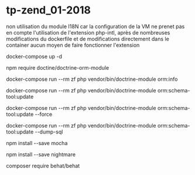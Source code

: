 # tp-zend_01-2018
non utilisation du module I18N car la configuration de la VM ne prenet pas en compte l'utilisation de l'extension php-intl, après de nombreuses modifications du dockerfile et de modifications directement dans le container aucun moyen de faire fonctionner l'extension


docker-compose up -d

npm require doctine/doctrine-orm-module

docker-compose run --rm zf php vendor/bin/doctrine-module orm:info

docker-compose run --rm zf php vendor/bin/doctrine-module orm:schema-tool:update

docker-compose run --rm zf php vendor/bin/doctrine-module orm:schema-tool:update --force

docker-compose run --rm zf php vendor/bin/doctrine-module orm:schema-tool:update --dump-sql


npm install --save mocha

npm install --save nightmare

composer require behat/behat

